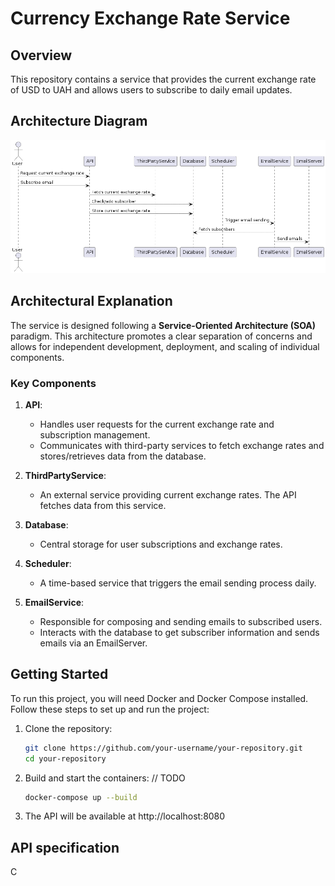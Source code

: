 # Currency Exchange Rate Service

## Overview

This repository contains a service that provides the current exchange rate of USD to UAH and allows users to subscribe to daily email updates.

## Architecture Diagram

![Architecture Diagram](./docs/architecture_diagram.png)

## Architectural Explanation

The service is designed following a **Service-Oriented Architecture (SOA)** paradigm. This architecture promotes a clear separation of concerns and allows for independent development, deployment, and scaling of individual components.

### Key Components

1. **API**:
   - Handles user requests for the current exchange rate and subscription management.
   - Communicates with third-party services to fetch exchange rates and stores/retrieves data from the database.

2. **ThirdPartyService**:
   - An external service providing current exchange rates. The API fetches data from this service.

3. **Database**:
   - Central storage for user subscriptions and exchange rates.

4. **Scheduler**:
   - A time-based service that triggers the email sending process daily.

5. **EmailService**:
   - Responsible for composing and sending emails to subscribed users.
   - Interacts with the database to get subscriber information and sends emails via an EmailServer.

## Getting Started

To run this project, you will need Docker and Docker Compose installed. Follow these steps to set up and run the project:

1. Clone the repository:
   ```sh
   git clone https://github.com/your-username/your-repository.git
   cd your-repository
   
2. Build and start the containers: // TODO
   ```sh
   docker-compose up --build
   
3. The API will be available at http://localhost:8080
   
## API specification

C
